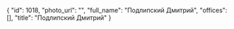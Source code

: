 {
    "id": 1018,
    "photo_url": "",
    "full_name": "Подлипский Дмитрий",
    "offices": [],
    "title": "Подлипский Дмитрий"
}
